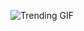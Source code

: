![Trending GIF](https://media2.giphy.com/media/v1.Y2lkPThiYjIxNzcyZXV0YmVpancyeG80amx2eWsxaTNzaWV6cWRlOTl4aXlraHFndWRlNCZlcD12MV9naWZzX3NlYXJjaCZjdD1n/SXOaBm5npU8UcTuTLk/giphy.gif)
